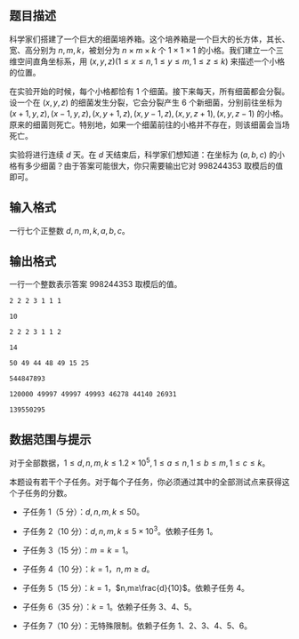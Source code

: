 ## 题目描述

科学家们搭建了一个巨大的细菌培养箱。这个培养箱是一个巨大的长方体，其长、宽、高分别为 $n,m,k$，被划分为 $n×m×k$ 个 $1×1×1$ 的小格。我们建立一个三维空间直角坐标系，用 $(x,y,z)(1≤x≤n,1≤y≤m,1≤z≤k)$ 来描述一个小格的位置。

在实验开始的时候，每个小格都恰有 $1$ 个细菌。接下来每天，所有细菌都会分裂。设一个在 $(x,y,z)$ 的细菌发生分裂，它会分裂产生 $6$ 个新细菌，分别前往坐标为 $(x+1,y,z),(x−1,y,z),(x,y+1,z),(x,y−1,z),(x,y,z+1),(x,y,z−1)$ 的小格。原来的细菌则死亡。特别地，如果一个细菌前往的小格并不存在，则该细菌会当场死亡。

实验将进行连续 $d$ 天。在 $d$ 天结束后，科学家们想知道：在坐标为 $(a,b,c)$ 的小格有多少细菌？由于答案可能很大，你只需要输出它对 $998244353$ 取模后的值即可。

## 输入格式

一行七个正整数 $d,n,m,k,a,b,c$。

## 输出格式

一行一个整数表示答案 $998244353$ 取模后的值。

```input1
2 2 2 3 1 1 1

```

```output1
10

```

```input2
2 2 2 3 1 1 2

```

```output2
14

```

```input3
50 49 44 48 49 15 25

```

```output3
544847893

```

```input4
120000 49997 49997 49993 46278 44140 26931

```

```output4
139550295

```

## 数据范围与提示

对于全部数据，$1≤d,n,m,k≤1.2×10^5,1≤a≤n,1≤b≤m,1≤c≤k$。

本题设有若干个子任务。对于每个子任务，你必须通过其中的全部测试点来获得这个子任务的分数。

- 子任务 1（$5$ 分）：$d,n,m,k≤50$。

- 子任务 2（$10$ 分）：$d,n,m,k≤5×10^3$。依赖子任务 1。

- 子任务 3（$15$ 分）：$m=k=1$。

- 子任务 4（$10$ 分）：$k=1$，$n,m≥d$。

- 子任务 5（$15$ 分）：$k=1$，$n,m≥\frac{d}{10}$。依赖子任务 4。

- 子任务 6（$35$ 分）：$k=1$。依赖子任务 3、4、5。

- 子任务 7（$10$ 分）：无特殊限制。依赖子任务 1、2、3、4、5、6。


